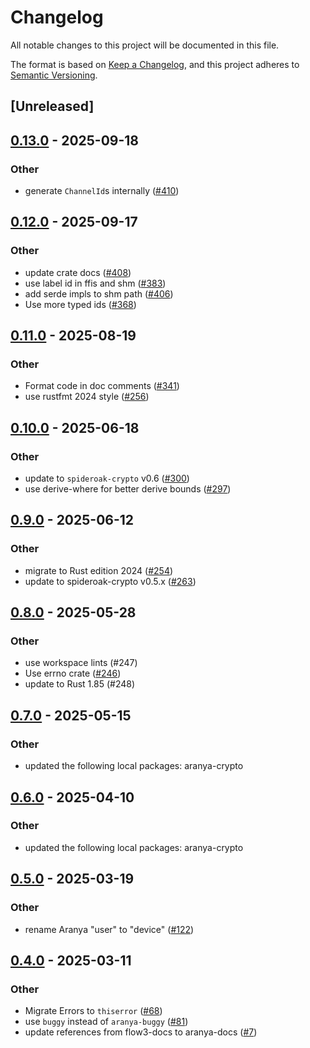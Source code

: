 # Changelog

All notable changes to this project will be documented in this file.

The format is based on [Keep a Changelog](https://keepachangelog.com/en/1.0.0/),
and this project adheres to [Semantic Versioning](https://semver.org/spec/v2.0.0.html).

## [Unreleased]

## [0.13.0](https://github.com/aranya-project/aranya-core/compare/aranya-fast-channels-v0.12.0...aranya-fast-channels-v0.13.0) - 2025-09-18

### Other

- generate `ChannelId`s internally ([#410](https://github.com/aranya-project/aranya-core/pull/410))

## [0.12.0](https://github.com/aranya-project/aranya-core/compare/aranya-fast-channels-v0.11.0...aranya-fast-channels-v0.12.0) - 2025-09-17

### Other

- update crate docs ([#408](https://github.com/aranya-project/aranya-core/pull/408))
- use label id in ffis and shm ([#383](https://github.com/aranya-project/aranya-core/pull/383))
- add serde impls to shm path ([#406](https://github.com/aranya-project/aranya-core/pull/406))
- Use more typed ids ([#368](https://github.com/aranya-project/aranya-core/pull/368))

## [0.11.0](https://github.com/aranya-project/aranya-core/compare/aranya-fast-channels-v0.10.0...aranya-fast-channels-v0.11.0) - 2025-08-19

### Other

- Format code in doc comments ([#341](https://github.com/aranya-project/aranya-core/pull/341))
- use rustfmt 2024 style ([#256](https://github.com/aranya-project/aranya-core/pull/256))

## [0.10.0](https://github.com/aranya-project/aranya-core/compare/aranya-fast-channels-v0.9.0...aranya-fast-channels-v0.10.0) - 2025-06-18

### Other

- update to `spideroak-crypto` v0.6 ([#300](https://github.com/aranya-project/aranya-core/pull/300))
- use derive-where for better derive bounds ([#297](https://github.com/aranya-project/aranya-core/pull/297))

## [0.9.0](https://github.com/aranya-project/aranya-core/compare/aranya-fast-channels-v0.8.0...aranya-fast-channels-v0.9.0) - 2025-06-12

### Other

- migrate to Rust edition 2024 ([#254](https://github.com/aranya-project/aranya-core/pull/254))
- update to spideroak-crypto v0.5.x ([#263](https://github.com/aranya-project/aranya-core/pull/263))

## [0.8.0](https://github.com/aranya-project/aranya-core/compare/aranya-fast-channels-v0.7.0...aranya-fast-channels-v0.8.0) - 2025-05-28

### Other

- use workspace lints (#247)
- Use errno crate ([#246](https://github.com/aranya-project/aranya-core/pull/246))
- update to Rust 1.85 (#248)

## [0.7.0](https://github.com/aranya-project/aranya-core/compare/aranya-fast-channels-v0.6.0...aranya-fast-channels-v0.7.0) - 2025-05-15

### Other

- updated the following local packages: aranya-crypto

## [0.6.0](https://github.com/aranya-project/aranya-core/compare/aranya-fast-channels-v0.5.0...aranya-fast-channels-v0.6.0) - 2025-04-10

### Other

- updated the following local packages: aranya-crypto

## [0.5.0](https://github.com/aranya-project/aranya-core/compare/aranya-fast-channels-v0.4.0...aranya-fast-channels-v0.5.0) - 2025-03-19

### Other

- rename Aranya "user" to "device" ([#122](https://github.com/aranya-project/aranya-core/pull/122))

## [0.4.0](https://github.com/aranya-project/aranya-core/compare/aranya-fast-channels-v0.3.0...aranya-fast-channels-v0.4.0) - 2025-03-11

### Other

- Migrate Errors to `thiserror` ([#68](https://github.com/aranya-project/aranya-core/pull/68))
- use `buggy` instead of `aranya-buggy` ([#81](https://github.com/aranya-project/aranya-core/pull/81))
- update references from flow3-docs to aranya-docs ([#7](https://github.com/aranya-project/aranya-core/pull/7))

